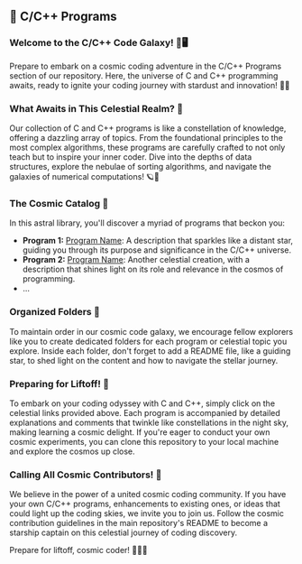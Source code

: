 

## 🚀 C/C++ Programs

### Welcome to the C/C++ Code Galaxy! 🌌🖥️

Prepare to embark on a cosmic coding adventure in the C/C++ Programs section of our repository. Here, the universe of C and C++ programming awaits, ready to ignite your coding journey with stardust and innovation! 🚀🌟

### What Awaits in This Celestial Realm? 🌌

Our collection of C and C++ programs is like a constellation of knowledge, offering a dazzling array of topics. From the foundational principles to the most complex algorithms, these programs are carefully crafted to not only teach but to inspire your inner coder. Dive into the depths of data structures, explore the nebulae of sorting algorithms, and navigate the galaxies of numerical computations! 🪐💫

### The Cosmic Catalog 📜

In this astral library, you'll discover a myriad of programs that beckon you:

- **Program 1:** [Program Name](link-to-program): A description that sparkles like a distant star, guiding you through its purpose and significance in the C/C++ universe.
- **Program 2:** [Program Name](link-to-program): Another celestial creation, with a description that shines light on its role and relevance in the cosmos of programming.
- ...

### Organized Folders 📁

To maintain order in our cosmic code galaxy, we encourage fellow explorers like you to create dedicated folders for each program or celestial topic you explore. Inside each folder, don't forget to add a README file, like a guiding star, to shed light on the content and how to navigate the stellar journey.

### Preparing for Liftoff! 🚀

To embark on your coding odyssey with C and C++, simply click on the celestial links provided above. Each program is accompanied by detailed explanations and comments that twinkle like constellations in the night sky, making learning a cosmic delight. If you're eager to conduct your own cosmic experiments, you can clone this repository to your local machine and explore the cosmos up close.

### Calling All Cosmic Contributors! 🤝

We believe in the power of a united cosmic coding community. If you have your own C/C++ programs, enhancements to existing ones, or ideas that could light up the coding skies, we invite you to join us. Follow the cosmic contribution guidelines in the main repository's README to become a starship captain on this celestial journey of coding discovery.

Prepare for liftoff, cosmic coder! 🚀🌠🌌
